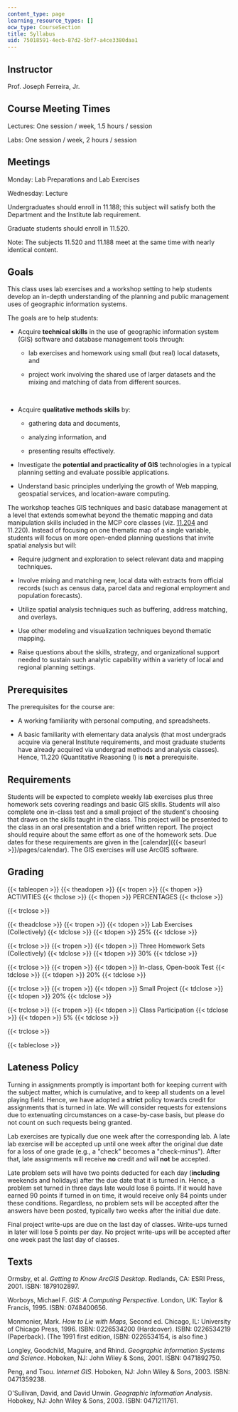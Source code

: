 ```yaml
---
content_type: page
learning_resource_types: []
ocw_type: CourseSection
title: Syllabus
uid: 75018591-4ecb-87d2-5bf7-a4ce3380daa1
---
```


Instructor
----------

Prof. Joseph Ferreira, Jr.

Course Meeting Times
--------------------

Lectures: One session / week, 1.5 hours / session

Labs: One session / week, 2 hours / session

Meetings
--------

Monday: Lab Preparations and Lab Exercises

Wednesday: Lecture

Undergraduates should enroll in 11.188; this subject will satisfy both the Department and the Institute lab requirement.

Graduate students should enroll in 11.520.

Note: The subjects 11.520 and 11.188 meet at the same time with nearly identical content.

Goals
-----

This class uses lab exercises and a workshop setting to help students develop an in-depth understanding of the planning and public management uses of geographic information systems.

The goals are to help students:

*   Acquire **technical skills** in the use of geographic information system (GIS) software and database management tools through:
    
    *   lab exercises and homework using small (but real) local datasets, and
        
    *   project work involving the shared use of larger datasets and the mixing and matching of data from different sources.
        
    
      
     
*   Acquire **qualitative methods skills** by:
    
    *   gathering data and documents,
        
    *   analyzing information, and
        
    *   presenting results effectively.
         
*   Investigate the **potential and practicality of GIS** technologies in a typical planning setting and evaluate possible applications.
    
*   Understand basic principles underlying the growth of Web mapping, geospatial services, and location-aware computing.
    

The workshop teaches GIS techniques and basic database management at a level that extends somewhat beyond the thematic mapping and data manipulation skills included in the MCP core classes (viz. [11.204](/courses/11-204-planning-communications-and-digital-media-fall-2004) and 11.220). Instead of focusing on one thematic map of a single variable, students will focus on more open-ended planning questions that invite spatial analysis but will:

*   Require judgment and exploration to select relevant data and mapping techniques.
    
*   Involve mixing and matching new, local data with extracts from official records (such as census data, parcel data and regional employment and population forecasts).
    
*   Utilize spatial analysis techniques such as buffering, address matching, and overlays.
    
*   Use other modeling and visualization techniques beyond thematic mapping.
    
*   Raise questions about the skills, strategy, and organizational support needed to sustain such analytic capability within a variety of local and regional planning settings.
    

Prerequisites
-------------

The prerequisites for the course are:

*   A working familiarity with personal computing, and spreadsheets.
    
*   A basic familiarity with elementary data analysis (that most undergrads acquire via general Institute requirements, and most graduate students have already acquired via undergrad methods and analysis classes). Hence, 11.220 (Quantitative Reasoning I) is **not** a prerequisite.
    

Requirements
------------

Students will be expected to complete weekly lab exercises plus three homework sets covering readings and basic GIS skills. Students will also complete one in-class test and a small project of the student's choosing that draws on the skills taught in the class. This project will be presented to the class in an oral presentation and a brief written report. The project should require about the same effort as one of the homework sets. Due dates for these requirements are given in the [calendar]({{< baseurl >}}/pages/calendar). The GIS exercises will use ArcGIS software.

Grading
-------

{{< tableopen >}}
{{< theadopen >}}
{{< tropen >}}
{{< thopen >}}
ACTIVITIES
{{< thclose >}}
{{< thopen >}}
PERCENTAGES
{{< thclose >}}

{{< trclose >}}

{{< theadclose >}}
{{< tropen >}}
{{< tdopen >}}
Lab Exercises (Collectively)
{{< tdclose >}}
{{< tdopen >}}
25%
{{< tdclose >}}

{{< trclose >}}
{{< tropen >}}
{{< tdopen >}}
Three Homework Sets (Collectively)
{{< tdclose >}}
{{< tdopen >}}
30%
{{< tdclose >}}

{{< trclose >}}
{{< tropen >}}
{{< tdopen >}}
In-class, Open-book Test
{{< tdclose >}}
{{< tdopen >}}
20%
{{< tdclose >}}

{{< trclose >}}
{{< tropen >}}
{{< tdopen >}}
Small Project
{{< tdclose >}}
{{< tdopen >}}
20%
{{< tdclose >}}

{{< trclose >}}
{{< tropen >}}
{{< tdopen >}}
Class Participation
{{< tdclose >}}
{{< tdopen >}}
5%
{{< tdclose >}}

{{< trclose >}}

{{< tableclose >}}

Lateness Policy
---------------

Turning in assignments promptly is important both for keeping current with the subject matter, which is cumulative, and to keep all students on a level playing field. Hence, we have adopted a **strict** policy towards credit for assignments that is turned in late. We will consider requests for extensions due to extenuating circumstances on a case-by-case basis, but please do not count on such requests being granted.

Lab exercises are typically due one week after the corresponding lab. A late lab exercise will be accepted up until one week after the original due date for a loss of one grade (e.g., a "check" becomes a "check-minus"). After that, late assignments will receive **no** credit and will **not** be accepted.

Late problem sets will have two points deducted for each day (**including** weekends and holidays) after the due date that it is turned in. Hence, a problem set turned in three days late would lose 6 points. If it would have earned 90 points if turned in on time, it would receive only 84 points under these conditions. Regardless, no problem sets will be accepted after the answers have been posted, typically two weeks after the initial due date.

Final project write-ups are due on the last day of classes. Write-ups turned in later will lose 5 points per day. No project write-ups will be accepted after one week past the last day of classes.

Texts
-----

Ormsby, et al. _Getting to Know ArcGIS Desktop_. Redlands, CA: ESRI Press, 2001. ISBN: 1879102897.

Worboys, Michael F. _GIS: A Computing Perspective_. London, UK: Taylor & Francis, 1995. ISBN: 0748400656.

Monmonier, Mark. _How to Lie with Maps,_ Second ed. Chicago, IL: University of Chicago Press, 1996. ISBN: 0226534200 (Hardcover). ISBN: 0226534219 (Paperback). (The 1991 first edition, ISBN: 0226534154, is also fine.)

Longley, Goodchild, Maguire, and Rhind. _Geographic Information Systems and Science_. Hoboken, NJ: John Wiley & Sons, 2001. ISBN: 0471892750.

Peng, and Tsou. _Internet GIS_. Hoboken, NJ: John Wiley & Sons, 2003. ISBN: 0471359238.

O'Sullivan, David, and David Unwin. _Geographic Information Analysis_. Hobokey, NJ: John Wiley & Sons, 2003. ISBN: 0471211761.